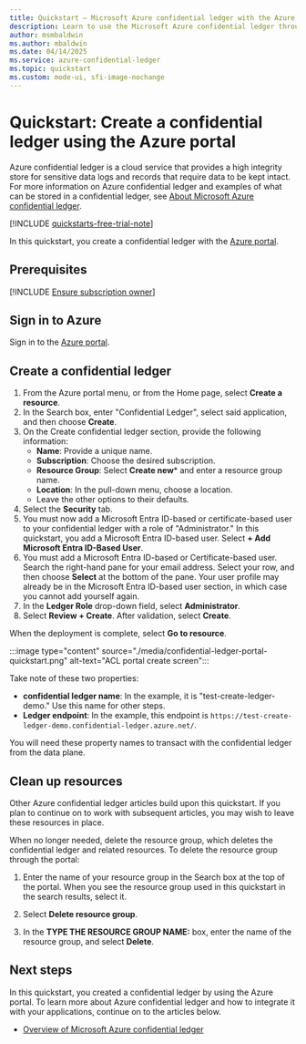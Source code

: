 ```yaml
---
title: Quickstart – Microsoft Azure confidential ledger with the Azure portal
description: Learn to use the Microsoft Azure confidential ledger through the Azure portal
author: msmbaldwin
ms.author: mbaldwin
ms.date: 04/14/2025
ms.service: azure-confidential-ledger
ms.topic: quickstart
ms.custom: mode-ui, sfi-image-nochange
---
```


# Quickstart: Create a confidential ledger using the Azure portal

Azure confidential ledger is a cloud service that provides a high integrity store for sensitive data logs and records that require data to be kept intact. For more information on Azure confidential ledger and examples of what can be stored in a confidential ledger, see [About Microsoft Azure confidential ledger](overview.md).

[!INCLUDE [quickstarts-free-trial-note](~/reusable-content/ce-skilling/azure/includes/quickstarts-free-trial-note.md)]

In this quickstart, you create a confidential ledger with the [Azure portal](https://portal.azure.com). 

## Prerequisites

[!INCLUDE [Ensure subscription owner](./includes/ensure-subscription-owner.md)]

## Sign in to Azure

Sign in to the [Azure portal](https://portal.azure.com).

## Create a confidential ledger

1. From the Azure portal menu, or from the Home page, select **Create a resource**.
1. In the Search box, enter "Confidential Ledger", select said application, and then choose **Create**.
1. On the Create confidential ledger section, provide the following information:
    - **Name**: Provide a unique name.
    - **Subscription**: Choose the desired subscription.
    - **Resource Group**: Select **Create new*** and enter a resource group name.
    - **Location**: In the pull-down menu, choose a location.
    - Leave the other options to their defaults.
1. Select the **Security** tab.
1. You must now add a Microsoft Entra ID-based or certificate-based user to your confidential ledger with a role of "Administrator." In this quickstart, you add a Microsoft Entra ID-based user. Select **+ Add Microsoft Entra ID-Based User**.
1. You must add a Microsoft Entra ID-based or Certificate-based user. Search the right-hand pane for your email address. Select your row, and then choose **Select** at the bottom of the pane. Your user profile may already be in the Microsoft Entra ID-based user section, in which case you cannot add yourself again.
1. In the **Ledger Role** drop-down field, select **Administrator**.
1. Select **Review + Create**. After validation, select **Create**.

When the deployment is complete, select **Go to resource**.

:::image type="content" source="./media/confidential-ledger-portal-quickstart.png" alt-text="ACL portal create screen":::

Take note of these two properties:
- **confidential ledger name**: In the example, it is "test-create-ledger-demo." Use this name for other steps.
- **Ledger endpoint**: In the example, this endpoint is `https://test-create-ledger-demo.confidential-ledger.azure.net/`. 

You will need these property names to transact with the confidential ledger from the data plane.
 
## Clean up resources

Other Azure confidential ledger articles build upon this quickstart. If you plan to continue on to work with subsequent articles, you may wish to leave these resources in place. 

When no longer needed, delete the resource group, which deletes the confidential ledger and related resources. To delete the resource group through the portal:

1.	Enter the name of your resource group in the Search box at the top of the portal. When you see the resource group used in this quickstart in the search results, select it.

1.	Select **Delete resource group**.

1.	In the **TYPE THE RESOURCE GROUP NAME:** box, enter the name of the resource group, and select **Delete**.

## Next steps

In this quickstart, you created a confidential ledger by using the Azure portal. To learn more about Azure confidential ledger and how to integrate it with your applications, continue on to the articles below.

- [Overview of Microsoft Azure confidential ledger](overview.md)
